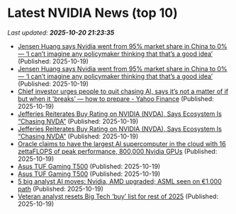 # Latest NVIDIA News (top 10)
_Last updated: **2025-10-20 21:23:35**_

- [Jensen Huang says Nvidia went from 95% market share in China to 0% — ‘I can’t imagine any policymaker thinking that that’s a good idea’](https://finance.yahoo.com/news/jensen-huang-says-nvidia-went-211703977.html) (Published: 2025-10-19)
- [Jensen Huang says Nvidia went from 95% market share in China to 0% — ‘I can’t imagine any policymaker thinking that that’s a good idea’](https://fortune.com/2025/10/19/jensen-huang-nvidia-china-market-share-ai-chips-trump-trade-war/) (Published: 2025-10-19)
- [Chief investor urges people to quit chasing AI, says it’s not a matter of if but when it 'breaks’ — how to prepare - Yahoo Finance](https://slashdot.org/firehose.pl?op=view&amp;id=179831626) (Published: 2025-10-19)
- [Jefferies Reiterates Buy Rating on NVIDIA (NVDA), Says Ecosystem Is “Chasing NVDA”](https://biztoc.com/x/09b0b693d327fcac) (Published: 2025-10-19)
- [Jefferies Reiterates Buy Rating on NVIDIA (NVDA), Says Ecosystem Is “Chasing NVDA”](https://finance.yahoo.com/news/jefferies-reiterates-buy-rating-nvidia-203735115.html) (Published: 2025-10-19)
- [Oracle claims to have the largest AI supercomputer in the cloud with 16 zettaFLOPS of peak performance, 800,000 Nvidia GPUs](https://www.techradar.com/pro/oracle-claims-to-have-the-largest-ai-supercomputer-in-the-cloud-with-16-zettaflops-of-peak-performance-800-000-nvidia-gpus) (Published: 2025-10-19)
- [Asus TUF Gaming T500](https://uk.pcmag.com/desktop-pcs/160813/asus-tuf-gaming-t500) (Published: 2025-10-19)
- [Asus TUF Gaming T500](https://me.pcmag.com/en/old-desktop-pcs/32988/asus-tuf-gaming-t500) (Published: 2025-10-19)
- [5 big analyst AI moves: Nvidia, AMD upgraded; ASML seen on €1,000 path](https://biztoc.com/x/57bd61f3f393c302) (Published: 2025-10-19)
- [Veteran analyst resets Big Tech ‘buy’ list for rest of 2025](https://www.thestreet.com/technology/veteran-analyst-resets-big-tech-buy-list-for-rest-of-2025) (Published: 2025-10-19)
